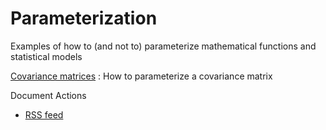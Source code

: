 #  Parameterization

Examples of how to (and not to) parameterize mathematical functions and statistical models

[Covariance matrices][1]
:  How to parameterize a covariance matrix

Document Actions

* [RSS feed][2]

[1]: parameterization/covariance-matrices.html
[2]: parameterization/RSS ""
